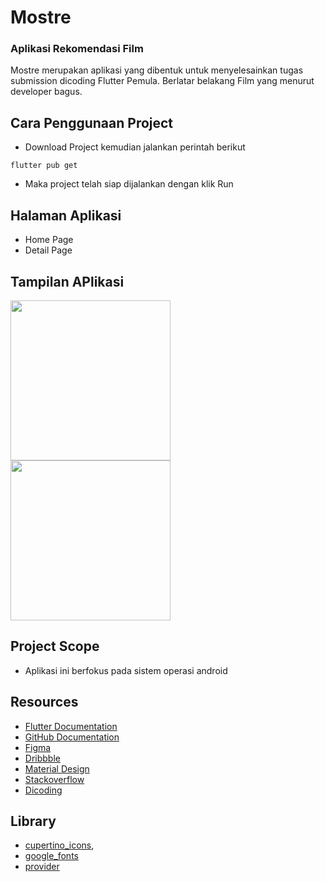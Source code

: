 # Mostre
### Aplikasi Rekomendasi Film
Mostre merupakan aplikasi yang dibentuk untuk menyelesainkan tugas submission dicoding Flutter Pemula. Berlatar belakang Film yang menurut developer bagus.

## Cara Penggunaan Project

- Download Project kemudian jalankan perintah berikut 
``` 
flutter pub get
```
- Maka project telah siap dijalankan dengan klik Run

## Halaman Aplikasi
- Home Page
- Detail Page

## Tampilan APlikasi
<img src="https://user-images.githubusercontent.com/88072585/154419125-18a3e67b-9259-4ec1-80e4-ad8ea5b6e0fa.jpg"
width="256">
<img src="https://user-images.githubusercontent.com/88072585/154419139-429b6b0d-c00c-433a-b295-28499bdbdf1e.jpg"
width="256">

## Project Scope
- Aplikasi ini berfokus pada sistem operasi android

## Resources
- [Flutter Documentation](https://docs.flutter.dev/)
- [GitHub Documentation](https://docs.github.com/en)
- [Figma](https://www.figma.com/)
- [Dribbble](https://dribbble.com/)
- [Material Design](https://material.io/design)
- [Stackoverflow](https://stackoverflow.com/)
- [Dicoding](https://www.dicoding.com/)

## Library
- [cupertino_icons](https://pub.dev/packages/cupertino_icons),
- [google_fonts](https://pub.dev/packages/google_fonts)
- [provider](https://pub.dev/packages/provider)

